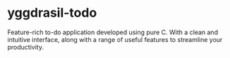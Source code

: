 # yggdrasil-todo
Feature-rich to-do application developed using pure C. With a clean and intuitive interface, along with a range of useful features to streamline your productivity. 
